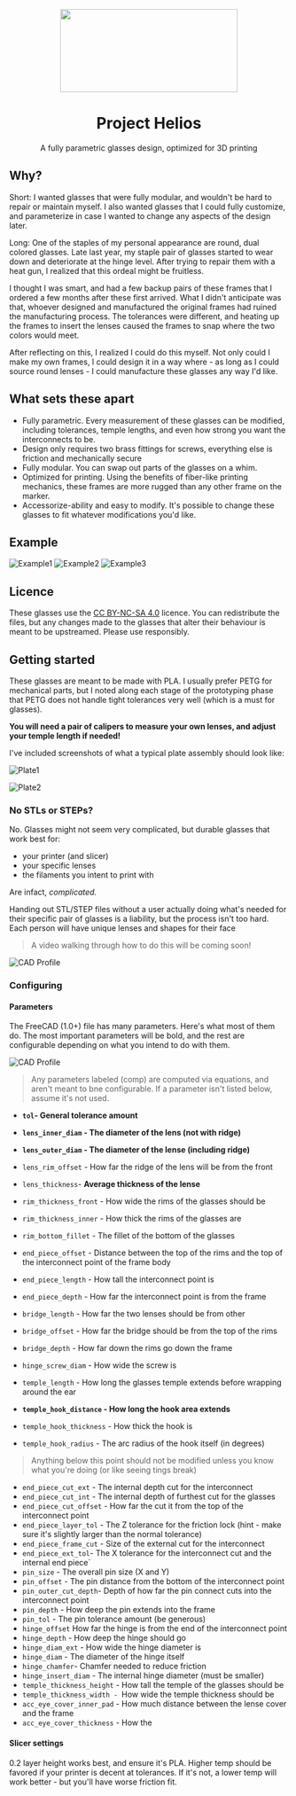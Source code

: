<div align="center">
  <img width=320" height="150" src="docs/front.png" />
  <br>
  <h1>Project Helios</h1>
  <p>A fully parametric glasses design, optimized for 3D printing</p>
</div>

## Why?

Short: I wanted glasses that were fully modular, and wouldn't be hard to repair or maintain myself. I also wanted glasses that I could fully customize, and parameterize in case I wanted to change any aspects of the design later.

Long: One of the staples of my personal appearance are round, dual colored glasses. Late last year, my staple pair of glasses started to wear down and deteriorate at the hinge level. After trying to repair them with a heat gun, I realized that this ordeal might be fruitless.

I thought I was smart, and had a few backup pairs of these frames that I ordered a few months after these first arrived. What I didn't anticipate was that, whoever designed and manufactured the original frames had ruined the manufacturing process. The tolerances were different, and heating up the frames to insert the lenses caused the frames to snap where the two colors would meet.

After reflecting on this, I realized I could do this myself. Not only could I make my own frames, I could design it in a way where - as long as I could source round lenses - I could manufacture these glasses any way I'd like.

## What sets these apart

- Fully parametric. Every measurement of these glasses can be modified, including tolerances, temple lengths, and even how strong you want the interconnects to be.
- Design only requires two brass fittings for screws, everything else is friction and mechanically secure
- Fully modular. You can swap out parts of the glasses on a whim.
- Optimized for printing. Using the benefits of fiber-like printing mechanics, these frames are more rugged than any other frame on the marker.
- Accessorize-ability and easy to modify. It's possible to change these glasses to fit whatever modifications you'd like.

## Example

![Example1](./docs/v3-example.jpg)
![Example2](./docs/v3-example2.jpg)
![Example3](./docs/v3-example3.jpg)

## Licence

These glasses use the [CC BY-NC-SA 4.0](https://creativecommons.org/licenses/by-nc-sa/4.0/deed.en) licence. You can redistribute the files, but any changes made to the glasses that alter their behaviour is meant to be upstreamed. Please use responsibly.

## Getting started

These glasses are meant to be made with PLA. I usually prefer PETG for mechanical parts, but I noted along each stage of the prototyping phase that PETG does not handle tight tolerances very well (which is a must for glasses).

**You will need a pair of calipers to measure your own lenses, and adjust your temple length if needed!**

I've included screenshots of what a typical plate assembly should look like:

![Plate1](./docs/v3-plate1.png)

![Plate2](./docs/v3-plate2.png)

### No STLs or STEPs?

No. Glasses might not seem very complicated, but durable glasses that work best for:

- your printer (and slicer)
- your specific lenses
- the filaments you intent to print with

Are infact, _complicated._

Handing out STL/STEP files without a user actually doing what's needed for their specific pair of glasses is a liability, but the process isn't too hard. Each person will have unique lenses and shapes for their face

> A video walking through how to do this will be coming soon!

![CAD Profile](./docs/v3-profile.png)

### Configuring

#### Parameters

The FreeCAD (1.0+) file has many parameters. Here's what most of them do. The most important parameters will be bold, and the rest are configurable depending on what you intend to do with them.

![CAD Profile](./docs/v3-params.png)

> Any parameters labeled (comp) are computed via equations, and aren't meant to bne configurable. If a parameter isn't listed below, assume it's not used.

- **`tol`- General tolerance amount**
- **`lens_inner_diam` - The diameter of the lens (not with ridge)**
- **`lens_outer_diam` - The diameter of the lense (including ridge)**
- `lens_rim_offset` - How far the ridge of the lens will be from the front
- `lens_thickness`- **Average thickness of the lense**
- `rim_thickness_front` - How wide the rims of the glasses should be
- `rim_thickness_inner` - How thick the rims of the glasses are
- `rim_bottom_fillet` - The fillet of the bottom of the glasses
- `end_piece_offset` - Distance between the top of the rims and the top of the interconnect point of the frame body
- `end_piece_length` - How tall the interconnect point is
- `end_piece_depth` - How far the interconnect point is from the frame

- `bridge_length` - How far the two lenses should be from other
- `bridge_offset` - How far the bridge should be from the top of the rims
- `bridge_depth` - How far down the rims go down the frame
- `hinge_screw_diam` - How wide the screw is
- `temple_length` - How long the glasses temple extends before wrapping around the ear
- **`temple_hook_distance` - How long the hook area extends**
- `temple_hook_thickness` - How thick the hook is
- `temple_hook_radius` - The arc radius of the hook itself (in degrees)

> Anything below this point should not be modified unless you know what you're doing (or like seeing tings break)

- `end_piece_cut_ext` - The internal depth cut for the interconnect
- `end_piece_cut_int` - The internal depth of furthest cut for the glasses
- `end_piece_cut_offset` - How far the cut it from the top of the interconnect point
- `end_piece_layer_tol` - The Z tolerance for the friction lock (hint - make sure it's slightly larger than the normal tolerance)
- `end_piece_frame_cut` - Size of the external cut for the interconnect
- `end_piece_ext_tol`- The X tolerance for the interconnect cut and the internal end piece`
- `pin_size` - The overall pin size (X and Y)
- `pin_offset` - The pin distance from the bottom of the interconnect point
- `pin_outer_cut_depth`- Depth of how far the pin connect cuts into the interconnect point
- `pin_depth` - How deep the pin extends into the frame
- `pin_tol` - The pin tolerance amount (be generous)
- `hinge_offset` How far the hinge is from the end of the interconnect point
- `hinge_depth` - How deep the hinge should go
- `hinge_diam_ext` - How wide the hinge diameter is
- `hinge_diam` - The diameter of the hinge itself
- `hinge_chamfer`- Chamfer needed to reduce friction
- `hinge_insert_diam` - The internal hinge diameter (must be smaller)
- `temple_thickness_height` - How tall the temple of the glasses should be
- `temple_thickness_width - `How wide the temple thickness should be
- `acc_eye_cover_inner_pad` - How much distance between the lense cover and the frame
- `acc_eye_cover_thickness` - How the

#### Slicer settings

0.2 layer height works best, and ensure it's PLA. Higher temp should be favored if your printer is decent at tolerances. If it's not, a lower temp will work better - but you'll have worse friction fit.
